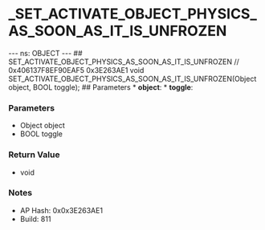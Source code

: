# _SET_ACTIVATE_OBJECT_PHYSICS_AS_SOON_AS_IT_IS_UNFROZEN

--- ns: OBJECT --- ## SET_ACTIVATE_OBJECT_PHYSICS_AS_SOON_AS_IT_IS_UNFROZEN  // 0x406137F8EF90EAF5 0x3E263AE1 void SET_ACTIVATE_OBJECT_PHYSICS_AS_SOON_AS_IT_IS_UNFROZEN(Object object, BOOL toggle);   ## Parameters * **object**: * **toggle**:

### Parameters
* Object object
* BOOL toggle

### Return Value
* void

### Notes
* AP Hash: 0x0x3E263AE1
* Build: 811

